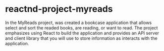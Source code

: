 # reactnd-project-myreads
In the MyReads project, was created a bookcase application that allows select and sort the readed books, are reading, or want to read. The project emphasizes using React to build the application and provides an API server and client library that you will use to store information as interacts with the application.
